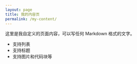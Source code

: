 ```yaml
---
layout: page
title: 我的内容页
permalink: /my-content/
---
```


这里是我自定义的页面内容，可以写任何 Markdown 格式的文字。

- 支持列表
- 支持标题
- 支持图片和代码块等
